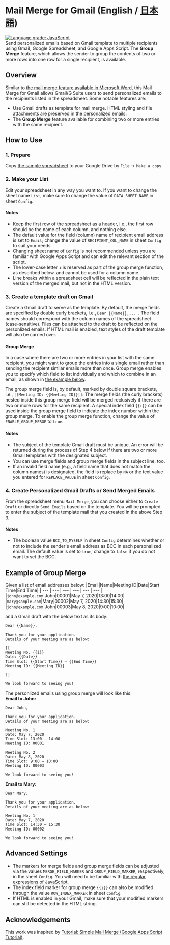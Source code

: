 # Mail Merge for Gmail (English / [日本語](https://github.com/ttsukagoshi/mail-merge-for-gmail/blob/main/README.ja.md))
[![Language grade: JavaScript](https://img.shields.io/lgtm/grade/javascript/g/ttsukagoshi/mail-merge-for-gmail.svg?logo=lgtm&logoWidth=18)](https://lgtm.com/projects/g/ttsukagoshi/mail-merge-for-gmail/context:javascript)  
Send personalized emails based on Gmail template to multiple recipients using Gmail, Google Spreadsheet, and Google Apps Script. The **Group Merge** feature, which allows the sender to group the contents of two or more rows into one row for a single recipient, is available.

## Overview
Similar to [the mail merge feature available in Microsoft Word](https://support.office.com/en-us/article/use-mail-merge-for-bulk-email-letters-labels-and-envelopes-f488ed5b-b849-4c11-9cff-932c49474705), this Mail Merge for Gmail allows Gmail/G Suite users to send personalized emails to the recipients listed in the spreadsheet. Some notable features are:  
- Use Gmail drafts as template for mail merge. HTML styling and file attachments are preserved in the personalized emails.
- The **Group Merge** feature available for combining two or more entries with the same recipient.

## How to Use
### 1. Prepare
Copy [the sample spreadsheet](https://docs.google.com/spreadsheets/d/1pVoKzoldYOaEXhbEmpsLJAZqmkB1IDncQ6rTXlbqETY/edit?usp=sharing) to your Google Drive by `File` -> `Make a copy`

### 2. Make your List
Edit your spreadsheet in any way you want to. If you want to change the sheet name `List`, make sure to change the value of `DATA_SHEET_NAME` in sheet `Config`. 

#### Notes
- Keep the first row of the spreadsheet as a header, i.e., the first row should be the name of each column, and nothing else.
- The default value for the field (column) name of recipient email address is set to `Email`; change the value of `RECIPIENT_COL_NAME` in sheet `Config` to suit your needs
- Changing sheet name of `Config` is not recommended unless you are familiar with Google Apps Script and can edit the relevant section of the script.
- The lower-case letter `i` is reserved as part of the group merge function, as described below, and cannot be used for a column name.
- Line breaks within a spreadsheet cell will be reflected in the plain text version of the merged mail, but not in the HTML version.

### 3. Create a template draft on Gmail
Create a Gmail draft to serve as the template. By default, the merge fields are specified by double curly brackets, i.e., `Dear {{Name}},... `. The field names should correspond with the column names of the spreadsheet (case-sensitive). Files can be attached to the draft to be reflected on the personlized emails. If HTML mail is enabled, text styles of the draft template will also be carried over.

#### Group Merge
In a case where there are two or more entries in your list with the same recipient, you might want to group the entries into a single email rather than sending the recipient similar emails more than once. Group merge enables you to specify which field to list individually and which to combine in an email, as shown in [the example below](https://github.com/ttsukagoshi/mail-merge-for-gmail#example-of-group-merge).

The group merge field is, by default, marked by double square brackets, i.e., `[[Meeting ID: {{Meeting ID}}]]`. The merge fields (the curly brackets) nested inside this group merge field will be merged reclusively if there are two or more rows for the same recipient. A special index field `{{i}}` can be used inside the group merge field to indicate the index number within the group merge. To enable the group merge function, change the value of `ENABLE_GROUP_MERGE` to `true`.

#### Notes
- The subject of the template Gmail draft must be unique. An error will be returned during the process of Step 4 below if there are two or more Gmail templates with the designated subject.
- You can use merge fields and group merge fields in the subject line, too.
- If an invalid field name (e.g., a field name that does not match the column names) is designated, the field is replace by `NA` or the text value you entered for `REPLACE_VALUE` in sheet `Config`.

### 4. Create Personalized Gmail Drafts or Send Merged Emails
From the spreadsheet menu `Mail Merge`, you can choose either to `Create Draft` or directly `Send Emails` based on the template. You will be prompted to enter the subject of the template mail that you created in the above Step 3.

#### Notes
- The boolean value `BCC_TO_MYSELF` in sheet `Config` determines whether or not to include the sender's email address as BCC in each personalized email. The default value is set to `true`; change to `false` if you do not want to set the BCC.

## Example of Group Merge
Given a list of email addresses below:
|Email|Name|Meeting ID|Date|Start Time|End Time|
| --- | --- | --- | --- | --- | --- |
|`john@example.com`|John|00001|May 7, 2020|13:00|14:00|
|`mary@sample.com`|Mary|00002|May 7, 2020|14:30|15:30|
|`john@example.com`|John|00003|May 8, 2020|9:00|10:00|

and a Gmail draft with the below text as its body:
```
Dear {{Name}},

Thank you for your application.
Details of your meeting are as below:

[[
Meeting No. {{i}}
Date: {{Date}}
Time Slot: {{Start Time}} – {{End Time}}
Meeting ID: {{Meeting ID}}

]]

We look forward to seeing you!
```

The personlized emails using group merge will look like this:  
**Email to John:**
```
Dear John,

Thank you for your application.
Details of your meeting are as below:

Meeting No. 1
Date: May 7, 2020
Time Slot: 13:00 – 14:00
Meeting ID: 00001

Meeting No. 2
Date: May 8, 2020
Time Slot: 9:00 – 10:00
Meeting ID: 00003

We look forward to seeing you!
```
**Email to Mary:**
```
Dear Mary,

Thank you for your application.
Details of your meeting are as below:

Meeting No. 1
Date: May 7, 2020
Time Slot: 14:30 – 15:30
Meeting ID: 00002

We look forward to seeing you!
```

## Advanced Settings
- The markers for merge fields and group merge fields can be adjusted via the values `MERGE_FIELD_MARKER` and `GROUP_FIELD_MARKER`, respectively, in the sheet `Config`. You will need to be familiar with [the regular expressions of JavaScript](https://developer.mozilla.org/en-US/docs/Web/JavaScript/Guide/Regular_Expressions).
- The index field marker for group merge `{{i}}` can also be modified through the value `ROW_INDEX_MARKER` in sheet `Config`.
- If HTML is enabled in your Gmail, make sure that your modified markers can still be detected in the HTML string.

## Acknowledgements
This work was inspired by [Tutorial: Simple Mail Merge (Google Apps Script Tutorial)](https://developers.google.com/apps-script/articles/mail_merge).

